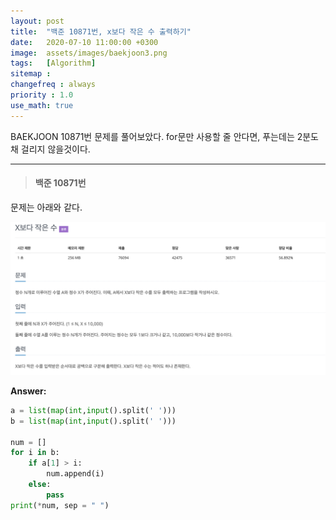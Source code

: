 ```yaml
---
layout: post
title:  "백준 10871번, x보다 작은 수 출력하기"
date:   2020-07-10 11:00:00 +0300
image:  assets/images/baekjoon3.png
tags:   [Algorithm]
sitemap :
changefreq : always
priority : 1.0
use_math: true
---
```



BAEKJOON 10871번 문제를 풀어보았다. for문만 사용할 줄 안다면, 푸는데는 2분도 채 걸리지 않을것이다.


----------

> #### 백준 10871번 

문제는 아래와 같다.

<center><img src="../assets/images/baekjoon3.png" ></center>

**Answer:**

```python 
a = list(map(int,input().split(' ')))
b = list(map(int,input().split(' ')))

num = []
for i in b:
    if a[1] > i:
        num.append(i)
    else:
        pass
print(*num, sep = " ")
```

